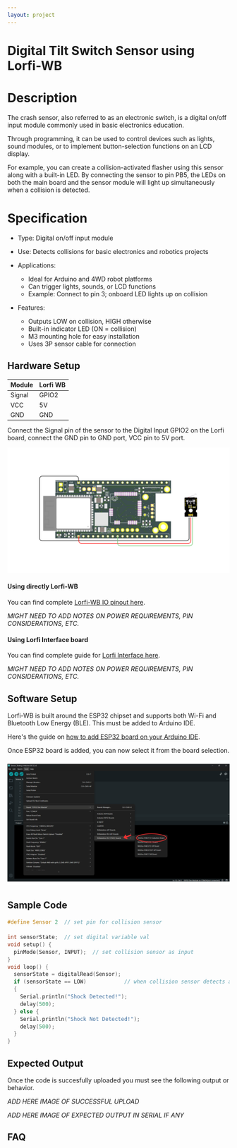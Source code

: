 ```yaml
---
layout: project
---
```


# Digital Tilt Switch Sensor using Lorfi-WB

# Description

The crash sensor, also referred to as an electronic switch, is a digital on/off input module commonly used in basic electronics education.

Through programming, it can be used to control devices such as lights, sound modules, or to implement button-selection functions on an LCD display.

For example, you can create a collision-activated flasher using this sensor along with a built-in LED. By connecting the sensor to pin PB5, the LEDs on both the main board and the sensor module will light up simultaneously when a collision is detected.

# Specification

- Type: Digital on/off input module
- Use: Detects collisions for basic electronics and robotics projects
- Applications:
  - Ideal for Arduino and 4WD robot platforms
  - Can trigger lights, sounds, or LCD functions
  - Example: Connect to pin 3; onboard LED lights up on collision

- Features:
  - Outputs LOW on collision, HIGH otherwise
  - Built-in indicator LED (ON = collision)
  - M3 mounting hole for easy installation
  - Uses 3P sensor cable for connection

## Hardware Setup

|     Module    |   Lorfi WB  |
|---------------|-------------|
| Signal        | GPIO2       |
| VCC           | 5V          |
| GND           | GND         |

Connect the Signal pin of the sensor to the Digital Input GPIO2 on the Lorfi board, connect the GND pin to GND port, VCC pin to 5V port.

<p style="text-align: center;">
  <img src="\assets\Images\LORFI_Components\Lorfi-WB_Sensors\3.png" alt="Centered Image" width="900" />
</p>

#### Using directly Lorfi-WB

You can find complete <a href="/docs/Hardware_Guide.html">Lorfi-WB IO pinout here</a>.

*MIGHT NEED TO ADD NOTES ON POWER REQUIREMENTS, PIN CONSIDERATIONS, ETC.*

#### Using Lorfi Interface board

You can find complete guide for <a href="/docs/Hardware_Guide.html">Lorfi Interface here</a>.

*MIGHT NEED TO ADD NOTES ON POWER REQUIREMENTS, PIN CONSIDERATIONS, ETC.*

## Software Setup

Lorfi-WB is built around the ESP32 chipset and supports both Wi-Fi and Bluetooth Low Energy (BLE). This must be added to Arduino IDE.

Here's the guide on <a href="/docs/Software_Guide.html">how to add ESP32 board on your Arduino IDE</a>.

Once ESP32 board is added, you can now select it from the board selection.

<p style="text-align: center;">
  <img src="\assets\Images\LORFI_Components\Software-Guide_Images\Software_Guide4.png" alt="Centered Image" width="900" />
</p>

## **Sample Code**
```c
#define Sensor 2  // set pin for collision sensor

int sensorState;  // set digital variable val
void setup() {
  pinMode(Sensor, INPUT);  // set collision sensor as input
}
void loop() {
  sensorState = digitalRead(Sensor);
  if (sensorState == LOW)            // when collision sensor detects a signal, it prints its instance.
  {
    Serial.println("Shock Detected!");
    delay(500);
  } else {
    Serial.println("Shock Not Detected!");
    delay(500);
  }
}
```

## Expected Output

Once the code is succesfully uploaded you must see the following output or behavior.

*ADD HERE IMAGE OF SUCCESSFUL UPLOAD*

*ADD HERE IMAGE OF EXPECTED OUTPUT IN SERIAL IF ANY*

## FAQ
